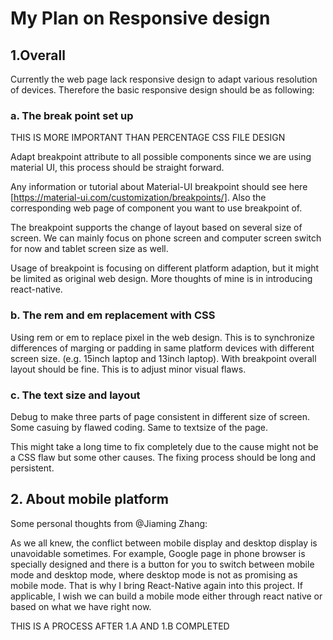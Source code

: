 # My Plan on Responsive design

## 1.Overall

Currently the web page lack responsive design to adapt various resolution of devices. Therefore the basic responsive design should be as following:
 ### a. The break point set up

  THIS IS MORE IMPORTANT THAN PERCENTAGE CSS FILE DESIGN
  
  Adapt breakpoint attribute to all possible components since we are using material UI, this process should be straight forward. 

  Any information or tutorial about Material-UI breakpoint should see here [https://material-ui.com/customization/breakpoints/]. Also the corresponding web page of component you want to use breakpoint of.

  The breakpoint supports the change of layout based on several size of screen. We can mainly focus on phone screen and computer screen switch for now and tablet screen size as well.

  Usage of breakpoint is focusing on different platform adaption, but it might be limited as original web design. More thoughts of mine is in introducing react-native.

  ### b. The rem and em replacement with CSS

  Using rem or em to replace pixel in the web design. This is to synchronize differences of marging or padding in same platform devices with different screen size. (e.g. 15inch laptop and 13inch laptop). With breakpoint overall layout should be fine. This is to adjust minor visual flaws.

  ### c. The text size and layout

  Debug to make three parts of page consistent in different size of screen. Some casuing by flawed coding. Same to textsize of the page.

  This might take a long time to fix completely due to the cause might not be a CSS flaw but some other causes. The fixing process should be long and persistent.

## 2. About mobile platform

Some personal thoughts from @Jiaming Zhang:

As we all knew, the conflict between mobile display and desktop display is unavoidable sometimes. For example, Google page in phone browser is specially designed and there is a button for you to switch between mobile mode and desktop mode, where desktop mode is not as promising as mobile mode. That is why I bring React-Native again into this project. If applicable, I wish we can build a mobile mode either through react native or based on what we have right now. 

THIS IS A PROCESS AFTER 1.A AND 1.B COMPLETED 